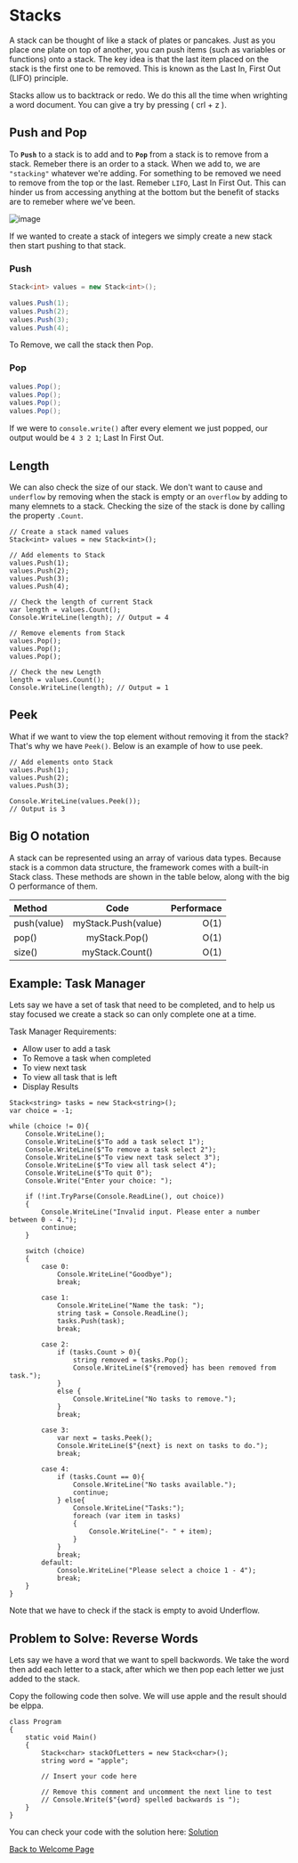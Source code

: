 
# Stacks

A stack can be thought of like a stack of plates or pancakes. Just as you place one plate on top of another, you can push items (such as variables or functions) onto a stack. The key idea is that the last item placed on the stack is the first one to be removed. This is known as the Last In, First Out (LIFO) principle.

Stacks allow us to backtrack or redo. We do this all the time when wrighting a word document. You can give a try by pressing ( crl + z ). 



## Push and Pop

To <b>`Push`</b> to a stack is to add and to <b>`Pop`</b> from a stack is to remove from a stack. Remeber there is an order to a stack. When we add to, we are `"stacking"` whatever we're adding. For something to be removed we need to remove from the top or the last. Remeber `LIFO`, Last In First Out. This can hinder us from accessing anything at the bottom but the benefit of stacks are to remeber where we've been. 

![image](Images/stack.png) 
<!--- Reference 
https://www.stratascratch.com/blog/commonly-asked-data-structure-interview-questions/ --->  

If we wanted to create a stack of integers we simply create a new stack then start pushing to that stack. 

### Push

```csharp
Stack<int> values = new Stack<int>();

values.Push(1);
values.Push(2);
values.Push(3);
values.Push(4);
```
To Remove, we call the stack then Pop.

### Pop

```csharp
values.Pop();
values.Pop();
values.Pop();
values.Pop();
```
If we were to `console.write()` after every element we just popped, our output would be `4 3 2 1`; Last In First Out.

## Length

We can also check the size of our stack. We don't want to cause and `underflow` by removing when the stack is empty or an `overflow` by adding to many elemnets to a stack. Checking the size of the stack is done by calling the property `.Count`.

```Csharp
// Create a stack named values
Stack<int> values = new Stack<int>();

// Add elements to Stack
values.Push(1);
values.Push(2);
values.Push(3);
values.Push(4);

// Check the length of current Stack
var length = values.Count();
Console.WriteLine(length); // Output = 4

// Remove elements from Stack
values.Pop();
values.Pop();
values.Pop();

// Check the new Length
length = values.Count();
Console.WriteLine(length); // Output = 1
```
## Peek

What if we want to view the top element without removing it from the stack? That's why we have `Peek()`. Below is an example of how to use peek.

```Csharp
// Add elements onto Stack
values.Push(1);
values.Push(2);
values.Push(3);

Console.WriteLine(values.Peek());
// Output is 3
```

## Big O notation

A stack can be represented using an array of various data types. Because stack is a common data structure, the framework comes with a built-in Stack class. These methods are shown in the table below, along with the big O performance of them.

|   Method    |    Code            |  Performace  |
|:------------|:------------------:|-------------:|
| push(value) | myStack.Push(value)|     O(1)     |
|    pop()    |    myStack.Pop()   |     O(1)     |
|   size()    |   myStack.Count()  |     O(1)     |


## Example: Task Manager

Lets say we have a set of task that need to be completed, and to help us stay focused we create a stack so can only complete one at a time. 

Task Manager Requirements:
- Allow user to add a task
- To Remove a task when completed
- To view next task
- To view all task that is left
- Display Results 

```Csharp
Stack<string> tasks = new Stack<string>();
var choice = -1;

while (choice != 0){
    Console.WriteLine();
    Console.WriteLine($"To add a task select 1");
    Console.WriteLine($"To remove a task select 2");
    Console.WriteLine($"To view next task select 3");
    Console.WriteLine($"To view all task select 4");
    Console.WriteLine($"To quit 0");
    Console.Write("Enter your choice: ");

    if (!int.TryParse(Console.ReadLine(), out choice))
    {
        Console.WriteLine("Invalid input. Please enter a number between 0 - 4.");
        continue;
    }

    switch (choice)
    {
        case 0:
            Console.WriteLine("Goodbye");
            break;

        case 1:
            Console.WriteLine("Name the task: ");
            string task = Console.ReadLine();
            tasks.Push(task);
            break;

        case 2:
            if (tasks.Count > 0){
                string removed = tasks.Pop();
                Console.WriteLine($"{removed} has been removed from task.");
            }
            else {
                Console.WriteLine("No tasks to remove.");
            }
            break;

        case 3:
            var next = tasks.Peek();
            Console.WriteLine($"{next} is next on tasks to do.");
            break;

        case 4:
            if (tasks.Count == 0){
                Console.WriteLine("No tasks available.");
                continue;
            } else{
                Console.WriteLine("Tasks:");
                foreach (var item in tasks)
                {
                    Console.WriteLine("- " + item);
                }
            }
            break;
        default:
            Console.WriteLine("Please select a choice 1 - 4");
            break;
    }
} 
```

Note that we have to check if the stack is empty to avoid Underflow. 

## Problem to Solve: Reverse Words

Lets say we have a word that we want to spell backwords. We take the word then add each letter to a stack, after which we then pop each letter we just added to the stack.

Copy the following code then solve. We will use apple and the result should be elppa. 

```Csharp
class Program
{
    static void Main()
    {
        Stack<char> stackOfLetters = new Stack<char>();
        string word = "apple";

        // Insert your code here

        // Remove this comment and uncomment the next line to test
        // Console.Write($"{word} spelled backwards is ");
    }
}
```

You can check your code with the solution here: [Solution](stacks_problem_solution)

[Back to Welcome Page](0-welcome.md)